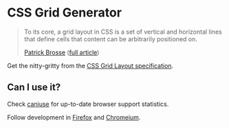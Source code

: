 # CSS Grid Generator

> To its core, a grid layout in CSS is a set of vertical and horizontal lines that define cells that content can be arbitrarily positioned on.
>
> [Patrick Brosse](https://twitter.com/patrickbrosset) ([full article](https://medium.com/@patrickbrosset/css-grid-layout-6c9cba6e8a5a))

Get the nitty-gritty from the [CSS Grid Layout specification](http://www.w3.org/TR/css-grid-1/).

## Can I use it?

Check [caniuse](http://caniuse.com/#feat=css-grid) for up-to-date browser support statistics.

Follow development in [Firefox](https://bugzilla.mozilla.org/show_bug.cgi?id=616605) and [Chromeium](https://code.google.com/p/chromium/issues/detail?id=79180).
